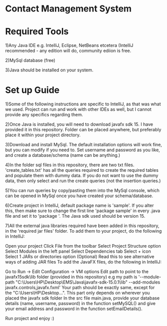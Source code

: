 # Contact Management System

# Required Tools
1)Any Java IDE e.g. IntelliJ, Eclipse, NetBeans etcetera (IntelliJ recommended - any edition will do, community ediion is free.

2)MySql database (free)

3)Java should be installed on your system.

# Set up Guide
1)Some of the following instructions are specific to IntelliJ, as that was what we used. Project can run and work with other IDEs as well, but I cannot provide any specifics regarding them.

2)Once Java is installed, you will need to download javafx sdk 15. I have provided it in this repository. Folder can be placed anywhere, but preferably place it within your project directory.

3)Download and install MySql. The default installation options will work fine, but you can modify if you need to. Set username and password as you like, and create a database/schema (name can be anything.)

4)In the folder sql files in this repository, there are two txt files. 'create_tables.txt' has all the queries required to create the required tables and populate them with dummy data. If you do not want to use the dummy data, then only select and run the create queries (not the insertion queries.)

5)You can run queries by copy/pasting them into the MySql console, which can be opened in MySql once you have created your schema/database.

6)Create project in IntelliJ, default package name is 'sample'. If you alter this, then make sure to change the first line 'package sample' in every .java file and set it to 'package <your-package-name>'. The Java sdk used should be version 15.

7)All the external java libraries required have been added in this repository, in the 'required jar files' folder. To add them to your project, do the following in IntelliJ:

Open your project
Click File from the toolbar
Select Project Structure option
Select Modules in the left panel
Select Dependencies tab
Select + icon
Select 1 JARs or directories option
(Optional) Read this to see alternative ways of adding JAR files
To add the JavaFX files, do the following in IntelliJ:

Go to Run -> Edit Configuration -> VM options
Edit path to point to the javafx15sdk\lib folder (provided in this repository)
e.g my path is '--module-path "C:\Users\HP\Desktop\EMS\Java\javafx-sdk-15.0.1\lib" --add-modules javafx.controls,javafx.fxml'
Your path should be exactly same, except for the "C:\Users\HP\Desktop...". This part only depends on wherever you placed the javafx sdk folder
In the src file main.java, provide your database details (name, username, password) in the function setMySQL() and give your email address and password in the function setEmailDetails().

Run project and enjoy :)
